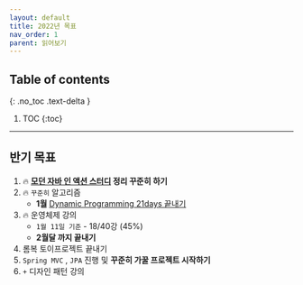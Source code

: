 ```yaml
---
layout: default
title: 2022년 목표
nav_order: 1
parent: 읽어보기
---
```

## Table of contents
{: .no_toc .text-delta }

1. TOC
{:toc}

---

## **반기 목표**

1. 🔥 **[모던 자바 인 액션 스터디](https://jeongcode.github.io/docs/books/modernJavaInAction/modernJavaInAction/) 정리 꾸준히 하기**
2. 🔥 `꾸준히` 알고리즘 
   - **1월** [Dynamic Programming 21days 끝내기](https://leetcode.com/study-plan/dynamic-programming/?progress=aggho2s)
3. 🔥 운영체제 강의
   - `1월 11일 기준` - 18/40강 (45%)
   - **2월달 까지 끝내기**
4. 롬복 토이프로젝트 끝내기
5. `Spring MVC` , `JPA` 진행 및 **꾸준히 가꿀 프로젝트 시작하기**
6.  `+`  디자인 패턴 강의